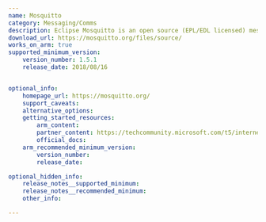 ```yaml
---
name: Mosquitto
category: Messaging/Comms
description: Eclipse Mosquitto is an open source (EPL/EDL licensed) message broker that implements the MQTT protocol versions 5.0, 3.1.1 and 3.1.
download_url: https://mosquitto.org/files/source/
works_on_arm: true
supported_minimum_version:
    version_number: 1.5.1
    release_date: 2018/08/16


optional_info:
    homepage_url: https://mosquitto.org/
    support_caveats:
    alternative_options:
    getting_started_resources:
        arm_content:
        partner_content: https://techcommunity.microsoft.com/t5/internet-of-things-blog/bridge-building-mosquitto-mqtt-to-azure-iot-using-paho-mqtt-and/ba-p/2999643
        official_docs:
    arm_recommended_minimum_version:
        version_number:
        release_date:

optional_hidden_info:
    release_notes__supported_minimum:
    release_notes__recommended_minimum:
    other_info:

---
```

